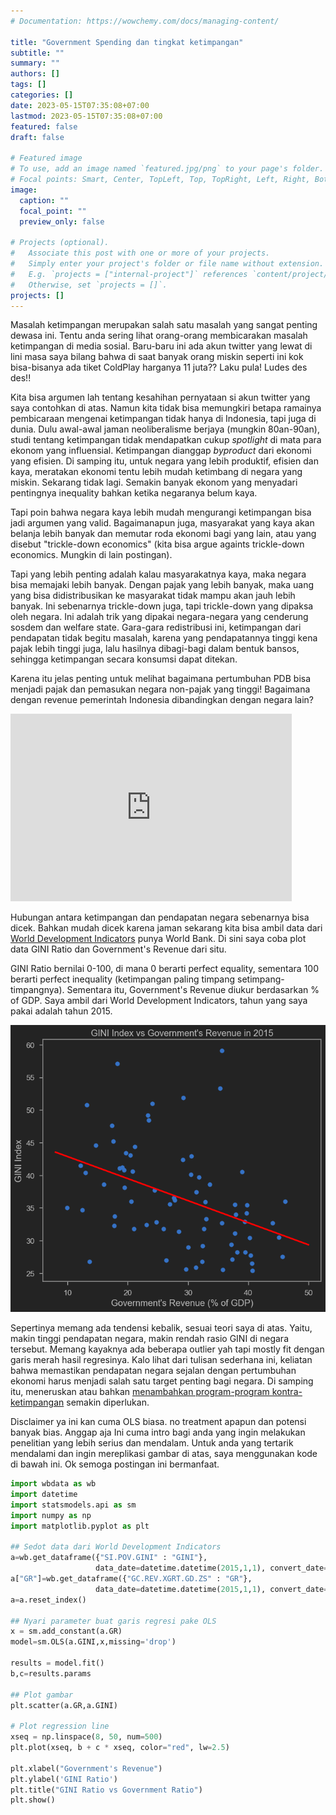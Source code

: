 ```yaml
---
# Documentation: https://wowchemy.com/docs/managing-content/

title: "Government Spending dan tingkat ketimpangan"
subtitle: ""
summary: ""
authors: []
tags: []
categories: []
date: 2023-05-15T07:35:08+07:00
lastmod: 2023-05-15T07:35:08+07:00
featured: false
draft: false

# Featured image
# To use, add an image named `featured.jpg/png` to your page's folder.
# Focal points: Smart, Center, TopLeft, Top, TopRight, Left, Right, BottomLeft, Bottom, BottomRight.
image:
  caption: ""
  focal_point: ""
  preview_only: false

# Projects (optional).
#   Associate this post with one or more of your projects.
#   Simply enter your project's folder or file name without extension.
#   E.g. `projects = ["internal-project"]` references `content/project/deep-learning/index.md`.
#   Otherwise, set `projects = []`.
projects: []
---
```


Masalah ketimpangan merupakan salah satu masalah yang sangat penting dewasa ini. Tentu anda sering lihat orang-orang membicarakan masalah ketimpangan di media sosial. Baru-baru ini ada akun twitter yang lewat di lini masa saya bilang bahwa di saat banyak orang miskin seperti ini kok bisa-bisanya ada tiket ColdPlay harganya 11 juta?? Laku pula! Ludes des des!!

Kita bisa argumen lah tentang kesahihan pernyataan si akun twitter yang saya contohkan di atas. Namun kita tidak bisa memungkiri betapa ramainya pembicaraan mengenai ketimpangan tidak hanya di Indonesia, tapi juga di dunia. Dulu awal-awal jaman neoliberalisme berjaya (mungkin 80an-90an), studi tentang ketimpangan tidak mendapatkan cukup _spotlight_ di mata para ekonom yang influensial. Ketimpangan dianggap _byproduct_ dari ekonomi yang efisien. Di samping itu, untuk negara yang lebih produktif, efisien dan kaya, meratakan ekonomi tentu lebih mudah ketimbang di negara yang miskin. Sekarang tidak lagi. Semakin banyak ekonom yang menyadari pentingnya inequality bahkan ketika negaranya belum kaya.

Tapi poin bahwa negara kaya lebih mudah mengurangi ketimpangan bisa jadi argumen yang valid. Bagaimanapun juga, masyarakat yang kaya akan belanja lebih banyak dan memutar roda ekonomi bagi yang lain, atau yang disebut "trickle-down economics" (kita bisa argue againts trickle-down economics. Mungkin di lain postingan). 

Tapi yang lebih penting adalah kalau masyarakatnya kaya, maka negara bisa memajaki lebih banyak. Dengan pajak yang lebih banyak, maka uang yang bisa didistribusikan ke masyarakat tidak mampu akan jauh lebih banyak. Ini sebenarnya trickle-down juga, tapi trickle-down yang dipaksa oleh negara. Ini adalah trik yang dipakai negara-negara yang cenderung sosdem dan welfare state. Gara-gara redistribusi ini, ketimpangan dari pendapatan tidak begitu masalah, karena yang pendapatannya tinggi kena pajak lebih tinggi juga, lalu hasilnya dibagi-bagi dalam bentuk bansos, sehingga ketimpangan secara konsumsi dapat ditekan.

Karena itu jelas penting untuk melihat bagaimana pertumbuhan PDB bisa menjadi pajak dan pemasukan negara non-pajak yang tinggi! Bagaimana dengan revenue pemerintah Indonesia dibandingkan dengan negara lain?

<iframe src="https://data.worldbank.org/share/widget?end=2021&indicators=GC.REV.XGRT.GD.ZS&locations=ID-MY-TH-AU-SG&start=2008" width='450' height='300' frameBorder='0' scrolling="no" ></iframe>

Hubungan antara ketimpangan dan pendapatan negara sebenarnya bisa dicek. Bahkan mudah dicek karena jaman sekarang kita bisa ambil data dari [World Development Indicators](https://data.worldbank.org/indicator/GC.REV.XGRT.GD.ZS?end=2021&locations=ID-MY-TH-AU-SG&start=2008) punya World Bank. Di sini saya coba plot data GINI Ratio dan Government's Revenue dari situ.

GINI Ratio bernilai 0-100, di mana 0 berarti perfect equality, sementara 100 berarti perfect inequality (ketimpangan paling timpang setimpang-timpangnya). Sementara itu, Government's Revenue diukur berdasarkan % of GDP. Saya ambil dari World Development Indicators, tahun yang saya pakai adalah tahun 2015.

![GINI Ratio vs Government's Revenue](gini.png)

Sepertinya memang ada tendensi kebalik, sesuai teori saya di atas. Yaitu, makin tinggi pendapatan negara, makin rendah rasio GINI di negara tersebut. Memang kayaknya ada beberapa outlier yah tapi mostly fit dengan garis merah hasil regresinya. Kalo lihat dari tulisan sederhana ini, keliatan bahwa memastikan pendapatan negara sejalan dengan pertumbuhan ekonomi harus menjadi salah satu target penting bagi negara. Di samping itu, meneruskan atau bahkan [menambahkan program-program kontra-ketimpangan](https://ekonomi.bisnis.com/read/20230509/9/1654164/bank-dunia-minta-sri-mulyani-tambah-anggaran-bansos) semakin diperlukan.

Disclaimer ya ini kan cuma OLS biasa. no treatment apapun dan potensi banyak bias. Anggap aja Ini cuma intro bagi anda yang ingin melakukan penelitian yang lebih serius dan mendalam. Untuk anda yang tertarik mendalami dan ingin mereplikasi gambar di atas, saya menggunakan kode di bawah ini. Ok semoga postingan ini bermanfaat.


```python
import wbdata as wb
import datetime
import statsmodels.api as sm
import numpy as np
import matplotlib.pyplot as plt

## Sedot data dari World Development Indicators
a=wb.get_dataframe({"SI.POV.GINI" : "GINI"},
                   data_date=datetime.datetime(2015,1,1), convert_date=True, keep_levels=True)
a["GR"]=wb.get_dataframe({"GC.REV.XGRT.GD.ZS" : "GR"},
                   data_date=datetime.datetime(2015,1,1), convert_date=True, keep_levels=True)
a=a.reset_index()

## Nyari parameter buat garis regresi pake OLS
x = sm.add_constant(a.GR)
model=sm.OLS(a.GINI,x,missing='drop')

results = model.fit()
b,c=results.params

## Plot gambar
plt.scatter(a.GR,a.GINI)

# Plot regression line
xseq = np.linspace(8, 50, num=500)
plt.plot(xseq, b + c * xseq, color="red", lw=2.5)

plt.xlabel("Government's Revenue")
plt.ylabel('GINI Ratio')
plt.title("GINI Ratio vs Government Ratio")
plt.show()
```